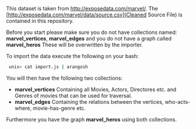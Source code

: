 This dataset is taken from http://exposedata.com/marvel/.
The [http://exposedata.com/marvel/data/source.csv](Cleaned Source File) is contained in this repository.

Before you start please make sure you do not have collections named:
**marvel_vertices**, **marvel_edges**
and you do not have a graph called
**marvel_heros** 
These will be overwritten by the importer.


To import the data execute the following on your bash:

```Bash
 unix> cat import.js | arangosh
```
You will then have the following two collections:
* **marvel_vertices** Containing all Movies, Actors, Directores etc. and Genres of movies that can be used for traversal.
* **marvel_edges** Containing the relations between the vertices, who-acts-where, movie-has-genre etc.

Furthermore you have the graph **marvel_heros** using both collections.
